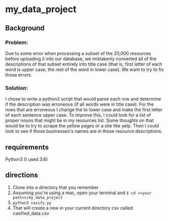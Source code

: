 # my_data_project



## Background
### Problem:
Due to some error when processing a subset of the 20,000 resources before uploading it into our database, we mistakenly converted all of the descriptions of that subset entirely into title case (that is, first letter of each word is upper case, the rest of the word in lower case). 
We want to try to fix those errors.
### Solution:
I chose to write a python3 script that would parse each row and determine if the description was erroneous (if all words were in title case). For the rows that are erroneous I change the to lower case and make the first letter of each sentence upper case. To improve this, I could look for a list of proper nouns that might be in my resources list. Some thoughts on that would be to try to scrape the yellow pages or a site like yelp. Then I could look to see if those businesses's names are in those resource descriptions.

## requirements
Python3 (I used 3.6)

## directions
1. Clone into a directory that you remember
2. Assuming you're using a mac, open your terminal and `$ cd <<your path>>/my_data_project`
3. `python3 casify.py`
4. That will create a new in your current directory csv called casified_data.csv
